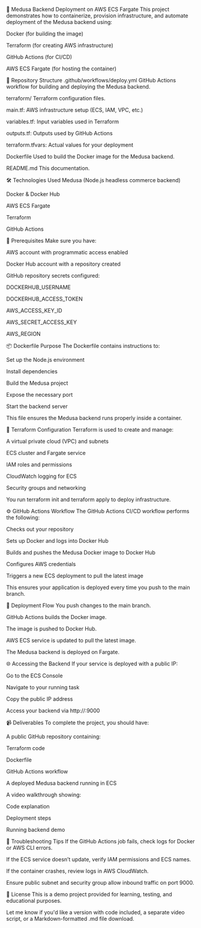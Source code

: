 🚀 Medusa Backend Deployment on AWS ECS Fargate
This project demonstrates how to containerize, provision infrastructure, and automate deployment of the Medusa backend using:

Docker (for building the image)

Terraform (for creating AWS infrastructure)

GitHub Actions (for CI/CD)

AWS ECS Fargate (for hosting the container)

📁 Repository Structure
.github/workflows/deploy.yml
GitHub Actions workflow for building and deploying the Medusa backend.

terraform/
Terraform configuration files.

main.tf: AWS infrastructure setup (ECS, IAM, VPC, etc.)

variables.tf: Input variables used in Terraform

outputs.tf: Outputs used by GitHub Actions

terraform.tfvars: Actual values for your deployment

Dockerfile
Used to build the Docker image for the Medusa backend.

README.md
This documentation.

🛠️ Technologies Used
Medusa (Node.js headless commerce backend)

Docker & Docker Hub

AWS ECS Fargate

Terraform

GitHub Actions

🚧 Prerequisites
Make sure you have:

AWS account with programmatic access enabled

Docker Hub account with a repository created

GitHub repository secrets configured:

DOCKERHUB_USERNAME

DOCKERHUB_ACCESS_TOKEN

AWS_ACCESS_KEY_ID

AWS_SECRET_ACCESS_KEY

AWS_REGION

📦 Dockerfile Purpose
The Dockerfile contains instructions to:

Set up the Node.js environment

Install dependencies

Build the Medusa project

Expose the necessary port

Start the backend server

This file ensures the Medusa backend runs properly inside a container.

📐 Terraform Configuration
Terraform is used to create and manage:

A virtual private cloud (VPC) and subnets

ECS cluster and Fargate service

IAM roles and permissions

CloudWatch logging for ECS

Security groups and networking

You run terraform init and terraform apply to deploy infrastructure.

⚙️ GitHub Actions Workflow
The GitHub Actions CI/CD workflow performs the following:

Checks out your repository

Sets up Docker and logs into Docker Hub

Builds and pushes the Medusa Docker image to Docker Hub

Configures AWS credentials

Triggers a new ECS deployment to pull the latest image

This ensures your application is deployed every time you push to the main branch.

🚀 Deployment Flow
You push changes to the main branch.

GitHub Actions builds the Docker image.

The image is pushed to Docker Hub.

AWS ECS service is updated to pull the latest image.

The Medusa backend is deployed on Fargate.

🌐 Accessing the Backend
If your service is deployed with a public IP:

Go to the ECS Console

Navigate to your running task

Copy the public IP address

Access your backend via http://<public-ip>:9000

📹 Deliverables
To complete the project, you should have:

A public GitHub repository containing:

Terraform code

Dockerfile

GitHub Actions workflow

A deployed Medusa backend running in ECS

A video walkthrough showing:

Code explanation

Deployment steps

Running backend demo

🐛 Troubleshooting Tips
If the GitHub Actions job fails, check logs for Docker or AWS CLI errors.

If the ECS service doesn’t update, verify IAM permissions and ECS names.

If the container crashes, review logs in AWS CloudWatch.

Ensure public subnet and security group allow inbound traffic on port 9000.

📄 License
This is a demo project provided for learning, testing, and educational purposes.

Let me know if you'd like a version with code included, a separate video script, or a Markdown-formatted .md file download.
